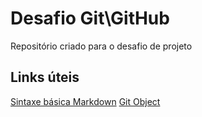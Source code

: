 # Desafio Git\GitHub
Repositório criado para o desafio de projeto

## Links úteis
[Sintaxe básica Markdown](https://markdown.net.br/sintaxe-basica/)
[Git Object](https://git-scm.com/book/en/v2/Git-Internals-Git-Objects)
